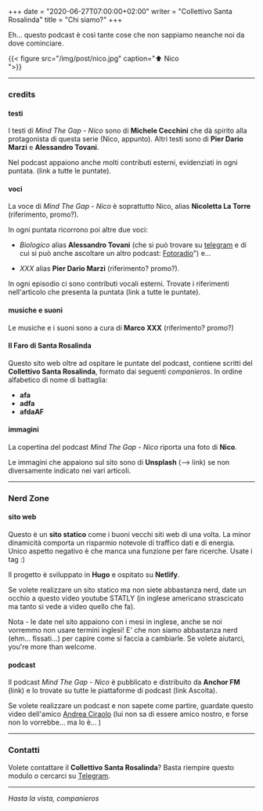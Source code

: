 +++
date = "2020-06-27T07:00:00+02:00"
writer = "Collettivo Santa Rosalinda"
title = "Chi siamo?"
+++

Eh... questo podcast è così tante cose che non sappiamo neanche noi da dove cominciare.

{{< figure src="/img/post/nico.jpg" caption="⬆︎ Nico<br> ">}}

- - -
### credits

#### testi

I testi di _Mind The Gap - Nico_ sono di **Michele Cecchini** che dà spirito alla protagonista di questa serie (Nico, appunto). Altri testi sono di **Pier Dario Marzi** e **Alessandro Tovani**.

Nel podcast appaiono anche molti contributi esterni, evidenziati in ogni puntata. (link a tutte le puntate).


#### voci

La voce di _Mind The Gap - Nico_ è soprattutto Nico, alias **Nicoletta La Torre** (riferimento, promo?).

In ogni puntata ricorrono poi altre due voci:

*  _Biologico_ alias **Alessandro Tovani** (che si può trovare su <a target="blank" href="https://t.me/alstov">telegram</a> e di cui si può anche ascoltare un altro podcast: <a target="blank" href="https://links.fotoradio.info/home">Fotoradio</a>") e...

* _XXX_ alias **Pier Dario Marzi** (riferimento? promo?).

In ogni episodio ci sono contributi vocali esterni. Trovate i riferimenti nell'articolo che presenta la puntata (link a tutte le puntate).


#### musiche e suoni

Le musiche e i suoni sono a cura di **Marco XXX** (riferimento? promo?)


#### Il Faro di Santa Rosalinda

Questo sito web oltre ad ospitare le puntate del podcast, contiene scritti del **Collettivo Santa Rosalinda**, formato dai seguenti _companieros_.
In ordine alfabetico di nome di battaglia:

* **afa**
* **adfa**
* **afdaAF**


#### immagini

La copertina del podcast _Mind The Gap - Nico_ riporta una foto di **Nico**.

Le immagini che appaiono sul sito sono di **Unsplash** (--> link) se non diversamente indicato nei vari articoli.


- - -
### Nerd Zone

#### sito web

Questo è un **sito statico** come i buoni vecchi siti web di una volta. La minor dinamicità comporta un risparmio notevole di traffico dati e di energia. Unico aspetto negativo è che manca una funzione per fare ricerche. Usate i tag :)

Il progetto è sviluppato in **Hugo** e ospitato su **Netlify**.

Se volete realizzare un sito statico ma non siete abbastanza nerd, date un occhio a questo video youtube STATLY (in inglese americano strascicato ma tanto si vede a video quello che fa).

Nota - le date nel sito appaiono con i mesi in inglese, anche se noi vorremmo non usare termini inglesi! E' che non siamo abbastanza nerd (ehm... fissati...) per capire come si faccia a cambiarle. Se volete aiutarci, you're more than welcome.


#### podcast

Il podcast _Mind The Gap - Nico_ è pubblicato e distribuito da **Anchor FM** (link) e lo trovate su tutte le piattaforme di podcast (link Ascolta).

Se volete realizzare un podcast e non sapete come partire, guardate questo video dell'amico <a target="blank" href="XXX">Andrea Ciraolo</a> (lui non sa di essere amico nostro, e forse non lo vorrebbe... ma lo è... )


- - -
### Contatti

Volete contattare il **Collettivo Santa Rosalinda**? Basta riempire questo modulo o cercarci su <a target="blank" href="https://t.me/collettivosantarosalinda">Telegram</a>.

- - -

_Hasta la vista, companieros_
